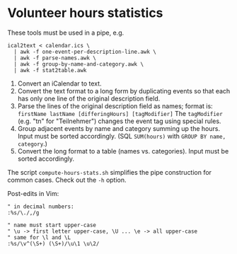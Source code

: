 Volunteer hours statistics
==========================

These tools must be used in a pipe, e.g.

```
ical2text < calendar.ics \
  | awk -f one-event-per-description-line.awk \
  | awk -f parse-names.awk \
  | awk -f group-by-name-and-category.awk \
  | awk -f stat2table.awk
```

1. Convert an iCalendar to text.
2. Convert the text format to a long form by duplicating events
   so that each has only one line of the original description field.
3. Parse the lines of the original description field as names; format is:
   `firstName lastName [differingHours] [tagModifier]`
   The `tagModifier` (e.g. "tn" for "Teilnehmer") changes the event tag using
   special rules.
4. Group adjacent events by name and category summing up the hours. Input must be
   sorted accordingly. (SQL `SUM(hours)` with `GROUP BY name, category`.)
5. Convert the long format to a table (names vs. categories). Input must be sorted
   accordingly.

The script `compute-hours-stats.sh` simplifies the pipe construction for common
cases. Check out the `-h` option.

Post-edits in Vim:

```vim
" in decimal numbers:
:%s/\./,/g

" name must start upper-case
" \u -> first letter upper-case, \U ... \e -> all upper-case
" same for \l and \L
:%s/\v^(\S+) (\S+)/\u\1 \u\2/
```
